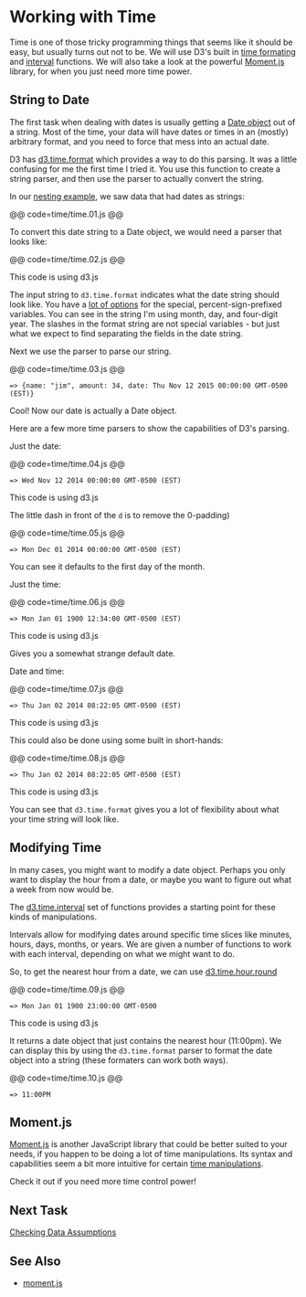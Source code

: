 # Working with Time

Time is one of those tricky programming things that seems like it should be easy, but usually turns out not to be. We will use D3's built in [time formating](https://github.com/mbostock/d3/wiki/Time-Formatting) and [interval](https://github.com/mbostock/d3/wiki/Time-Intervals) functions. We will also take a look at the powerful [Moment.js](http://momentjs.com/) library, for when you just need more time power.

## String to Date

The first task when dealing with dates is usually getting a [Date object](https://developer.mozilla.org/en-US/docs/Web/JavaScript/Reference/Global_Objects/Date) out of a string. Most of the time, your data will have dates or times in an (mostly) arbitrary format, and you need to force that mess into an actual date.

D3 has [d3.time.format](https://github.com/mbostock/d3/wiki/Time-Formatting#format) which provides a way to do this parsing. It was a little confusing for me the first time I tried it. You use this function to create a string parser, and then use the parser to actually convert the string.

In our [nesting example](group_data.html), we saw data that had dates as strings:

@@ code=time/time.01.js @@

To convert this date string to a Date object, we would need a parser that looks like:

@@ code=time/time.02.js @@
<div class="aside">This code is using d3.js</div>


The input string to `d3.time.format` indicates what the date string should look like. You have a [lot of options](https://github.com/mbostock/d3/wiki/Time-Formatting#format) for the special, percent-sign-prefixed variables. You can see in the string I'm using month, day, and four-digit year. The slashes in the format string are not special variables - but just what we expect to find separating the fields in the date string.

Next we use the parser to parse our string.

@@ code=time/time.03.js @@
```
=> {name: "jim", amount: 34, date: Thu Nov 12 2015 00:00:00 GMT-0500 (EST)}
```

Cool! Now our date is actually a Date object.

Here are a few more time parsers to show the capabilities of D3's parsing.

Just the date:

@@ code=time/time.04.js @@
```
=> Wed Nov 12 2014 00:00:00 GMT-0500 (EST)
```
<div class="aside">This code is using d3.js</div>

The little dash in front of the `d` is to remove the 0-padding)

@@ code=time/time.05.js @@
```
=> Mon Dec 01 2014 00:00:00 GMT-0500 (EST)
```
You can see it defaults to the first day of the month.

Just the time:

@@ code=time/time.06.js @@
```
=> Mon Jan 01 1900 12:34:00 GMT-0500 (EST)
```
<div class="aside">This code is using d3.js</div>

Gives you a somewhat strange default date.

Date and time:

@@ code=time/time.07.js @@
```
=> Thu Jan 02 2014 08:22:05 GMT-0500 (EST)
```
<div class="aside">This code is using d3.js</div>

This could also be done using some built in short-hands:

@@ code=time/time.08.js @@
```
=> Thu Jan 02 2014 08:22:05 GMT-0500 (EST)
```
<div class="aside">This code is using d3.js</div>

You can see that `d3.time.format` gives you a lot of flexibility about what your time string will look like.

## Modifying Time

In many cases, you might want to modify a date object. Perhaps you only want to display the hour from a date, or maybe you want to figure out what a week from now would be.

The [d3.time.interval](https://github.com/mbostock/d3/wiki/Time-Intervals) set of functions provides a starting point for these kinds of manipulations.

Intervals allow for modifying dates around specific time slices like minutes, hours, days, months, or years. We are given a number of functions to work with each interval, depending on what we might want to do.

So, to get the nearest hour from a date, we can use [d3.time.hour.round](https://github.com/mbostock/d3/wiki/Time-Intervals#interval_round)

@@ code=time/time.09.js @@
```
=> Mon Jan 01 1900 23:00:00 GMT-0500
```
<div class="aside">This code is using d3.js</div>

It returns a date object that just contains the nearest hour (11:00pm). We can display this by using the `d3.time.format` parser to format the date object into a string (these formaters can work both ways).

@@ code=time/time.10.js @@
```
=> 11:00PM
```

## Moment.js

[Moment.js](http://momentjs.com/) is another JavaScript library that could be better suited to your needs, if you happen to be doing a lot of time manipulations. Its syntax and capabilities seem a bit more intuitive for certain [time manipulations](http://momentjs.com/docs/#/manipulating/).

Check it out if you need more time control power!

## Next Task

[Checking Data Assumptions](assumptions.html)

## See Also

- [moment.js](http://momentjs.com/)

